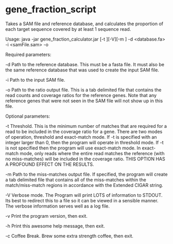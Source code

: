 # gene_fraction_script
Takes a SAM file and reference database, and calculates the proportion of each target sequence covered by at least 1 sequence read.

Usage:  java -jar gene_fraction_calculator.jar [-t <int>][-V][-m <missMatchesOutFile>] -d <database.fa> -i <samFile.sam> -o <outputFile>

Required parameters:

  -d   Path to the reference database. This must be a fasta file. It must also be the same reference database that was used to create the input SAM file.
  
  -i   Path to the input SAM file.
  
  -o   Path to the ratio output file. This is a tab delimited file that contains the read counts and coverage ratios for the reference genes.  Note that any reference genes that were not seen in the SAM file will not show up in this file.

Optional parameters:

  -t   Threshold. This is the minimum number of matches that are required for a read to be included in the coverage ratio for a gene. There are two modes of operation, threshold and exact-match mode. If -t <int> is specified with an integer larger than 0, then the program will operate in threshold mode. If -t is not specified then the program will use exact-match mode. In exact-match mode, only reads where the entire read matches the reference (with no miss-matches) will be included in the coverage ratio. THIS OPTION HAS A PROFOUND EFFECT ON THE RESULTS.
  
  -m   Path to the miss-matches output file. If specified, the program will create a tab delimited file that contains all of the miss-matches within the match/miss-match regions in accordance with the Extended CIGAR string.
  
  -V   Verbose mode.  The Program will print LOTS of information to STDOUT. Its best to redirect this to a file so it can be viewed in a sensible manner. The verbose information serves well as a log file.
  
  -v   Print the program version, then exit.
  
  -h   Print this awesome help message, then exit.
  
  -c   Coffee Break.  Brew some extra strength coffee, then exit.
